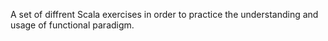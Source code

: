 A set of diffrent Scala exercises in order to practice the understanding and usage of functional paradigm.
